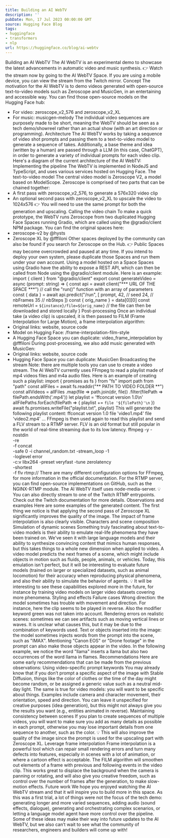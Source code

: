 ```yaml
---
title: Building an AI WebTV
description: ''
pubDate: Mon, 17 Jul 2023 00:00:00 GMT
source: Hugging Face Blog
tags:
- huggingface
- transformers
- nlp
url: https://huggingface.co/blog/ai-webtv
---
```


Building an AI WebTV
The AI WebTV is an experimental demo to showcase the latest advancements in automatic video and music synthesis.
👉 Watch the stream now by going to the AI WebTV Space.
If you are using a mobile device, you can view the stream from the Twitch mirror.
Concept
The motivation for the AI WebTV is to demo videos generated with open-source text-to-video models such as Zeroscope and MusicGen, in an entertaining and accessible way.
You can find those open-source models on the Hugging Face hub:
- For video: zeroscope_v2_576 and zeroscope_v2_XL
- For music: musicgen-melody
The individual video sequences are purposely made to be short, meaning the WebTV should be seen as a tech demo/showreel rather than an actual show (with an art direction or programming).
Architecture
The AI WebTV works by taking a sequence of video shot prompts and passing them to a text-to-video model to generate a sequence of takes.
Additionally, a base theme and idea (written by a human) are passed through a LLM (in this case, ChatGPT), in order to generate a variety of individual prompts for each video clip.
Here's a diagram of the current architecture of the AI WebTV:
Implementing the pipeline
The WebTV is implemented in NodeJS and TypeScript, and uses various services hosted on Hugging Face.
The text-to-video model
The central video model is Zeroscope V2, a model based on ModelScope.
Zeroscope is comprised of two parts that can be chained together:
- A first pass with zeroscope_v2_576, to generate a 576x320 video clip
- An optional second pass with zeroscope_v2_XL to upscale the video to 1024x576
👉 You will need to use the same prompt for both the generation and upscaling.
Calling the video chain
To make a quick prototype, the WebTV runs Zeroscope from two duplicated Hugging Face Spaces running Gradio, which are called using the @gradio/client NPM package. You can find the original spaces here:
- zeroscope-v2 by @hysts
- Zeroscope XL by @fffiloni
Other spaces deployed by the community can also be found if you search for Zeroscope on the Hub.
👉 Public Spaces may become overcrowded and paused at any time. If you intend to deploy your own system, please duplicate those Spaces and run them under your own account.
Using a model hosted on a Space
Spaces using Gradio have the ability to expose a REST API, which can then be called from Node using the @gradio/client module.
Here is an example:
import { client } from "@gradio/client"
export const generateVideo = async (prompt: string) => {
const api = await client("*** URL OF THE SPACE ***")
// call the "run()" function with an array of parameters
const { data } = await api.predict("/run", [
prompt,
42, // seed
24, // nbFrames
35 // nbSteps
])
const { orig_name } = data[0][0]
const remoteUrl = `${instance}/file=${orig_name}`
// the file can then be downloaded and stored locally
}
Post-processing
Once an individual take (a video clip) is upscaled, it is then passed to FILM (Frame Interpolation for Large Motion), a frame interpolation algorithm:
- Original links: website, source code
- Model on Hugging Face: /frame-interpolation-film-style
- A Hugging Face Space you can duplicate: video_frame_interpolation by @fffiloni
During post-processing, we also add music generated with MusicGen:
- Original links: website, source code
- Hugging Face Space you can duplicate: MusicGen
Broadcasting the stream
Note: there are multiple tools you can use to create a video stream. The AI WebTV currently uses FFmpeg to read a playlist made of mp4 videos files and m4a audio files.
Here is an example of creating such a playlist:
import { promises as fs } from "fs"
import path from "path"
const allFiles = await fs.readdir("** PATH TO VIDEO FOLDER **")
const allVideos = allFiles
.map(file => path.join(dir, file))
.filter(filePath => filePath.endsWith('.mp4'))
let playlist = 'ffconcat version 1.0\n'
allFilePaths.forEach(filePath => {
playlist += `file '${filePath}'\n`
})
await fs.promises.writeFile("playlist.txt", playlist)
This will generate the following playlist content:
ffconcat version 1.0
file 'video1.mp4'
file 'video2.mp4'
...
FFmpeg is then used again to read this playlist and send a FLV stream to a RTMP server. FLV is an old format but still popular in the world of real-time streaming due to its low latency.
ffmpeg -y -nostdin \
-re \
-f concat \
-safe 0 -i channel_random.txt -stream_loop -1 \
-loglevel error \
-c:v libx264 -preset veryfast -tune zerolatency \
-shortest \
-f flv rtmp://<SERVER>
There are many different configuration options for FFmpeg, for more information in the official documentation.
For the RTMP server, you can find open-source implementations on GitHub, such as the NGINX-RTMP module.
The AI WebTV itself uses node-media-server.
💡 You can also directly stream to one of the Twitch RTMP entrypoints. Check out the Twitch documentation for more details.
Observations and examples
Here are some examples of the generated content.
The first thing we notice is that applying the second pass of Zeroscope XL significantly improves the quality of the image. The impact of frame interpolation is also clearly visible.
Characters and scene composition
Simulation of dynamic scenes
Something truly fascinating about text-to-video models is their ability to emulate real-life phenomena they have been trained on.
We've seen it with large language models and their ability to synthesize convincing content that mimics human responses, but this takes things to a whole new dimension when applied to video.
A video model predicts the next frames of a scene, which might include objects in motion such as fluids, people, animals, or vehicles. Today, this emulation isn't perfect, but it will be interesting to evaluate future models (trained on larger or specialized datasets, such as animal locomotion) for their accuracy when reproducing physical phenomena, and also their ability to simulate the behavior of agents.
💡 It will be interesting to see these capabilities explored more in the future, for instance by training video models on larger video datasets covering more phenomena.
Styling and effects
Failure cases
Wrong direction: the model sometimes has trouble with movement and direction. For instance, here the clip seems to be played in reverse. Also the modifier keyword green was not taken into account.
Rendering errors on realistic scenes: sometimes we can see artifacts such as moving vertical lines or waves. It is unclear what causes this, but it may be due to the combination of keywords used.
Text or objects inserted into the image: the model sometimes injects words from the prompt into the scene, such as "IMAX". Mentioning "Canon EOS" or "Drone footage" in the prompt can also make those objects appear in the video.
In the following example, we notice the word "llama" inserts a llama but also two occurrences of the word llama in flames.
Recommendations
Here are some early recommendations that can be made from the previous observations:
Using video-specific prompt keywords
You may already know that if you don’t prompt a specific aspect of the image with Stable Diffusion, things like the color of clothes or the time of the day might become random, or be assigned a generic value such as a neutral mid-day light.
The same is true for video models: you will want to be specific about things. Examples include camera and character movement, their orientation, speed and direction. You can leave it unspecified for creative purposes (idea generation), but this might not always give you the results you want (e.g., entities animated in reverse).
Maintaining consistency between scenes
If you plan to create sequences of multiple videos, you will want to make sure you add as many details as possible in each prompt, otherwise you may lose important details from one sequence to another, such as the color.
💡 This will also improve the quality of the image since the prompt is used for the upscaling part with Zeroscope XL.
Leverage frame interpolation
Frame interpolation is a powerful tool which can repair small rendering errors and turn many defects into features, especially in scenes with a lot of animation, or where a cartoon effect is acceptable. The FILM algorithm will smoothen out elements of a frame with previous and following events in the video clip.
This works great to displace the background when the camera is panning or rotating, and will also give you creative freedom, such as control over the number of frames after the generation, to make slow-motion effects.
Future work
We hope you enjoyed watching the AI WebTV stream and that it will inspire you to build more in this space.
As this was a first trial, a lot of things were not the focus of the tech demo: generating longer and more varied sequences, adding audio (sound effects, dialogue), generating and orchestrating complex scenarios, or letting a language model agent have more control over the pipeline.
Some of these ideas may make their way into future updates to the AI WebTV, but we also can’t wait to see what the community of researchers, engineers and builders will come up with!